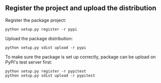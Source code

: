 ## Register the project and upload the distribution

Register the package project:
```
python setup.py register -r pypi
```
Upload the package distribution:
```
python setup.py sdist upload -r pypi
```

To make sure the package is set up correctly, package can be upload on PyPI's test server first:
```
python setup.py register -r pypitest
python setup.py sdist upload -r pypitest
```
